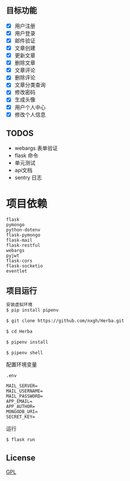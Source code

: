﻿
## 目标功能

 - [x] 用户注册
 - [x] 用户登录
 - [x] 邮件验证
 - [x] 文章创建
 - [x] 更新文章
 - [x] 删除文章
 - [x] 文章评论
 - [x] 删除评论
 - [x] 文章分类查询
 - [x] 修改密码
 - [x] 生成头像
 - [x] 用户个人中心
 - [x] 修改个人信息

## TODOS
 - webargs 表单验证
 - flask 命令
 - 单元测试
 - api文档
 - sentry 日志

# 项目依赖
```
flask 
pymongo 
python-dotenv 
flask-pymongo 
flask-mail 
flask-restful 
webargs 
pyjwt 
flask-cors 
flask-socketio 
eventlet 
```

## 项目运行

```bash
安装虚拟环境
$ pip install pipenv

$ git clone https://github.com/nxgh/Herba.git

$ cd Herba

$ pipenv install 

$ pipenv shell

```

配置环境变量
```
.env

MAIL_SERVER=
MAIL_USERNAME=
MAIL_PASSWORD=
APP_EMAIL=
APP_AUTHOR=
MONGODB_URI=
SECRET_KEY=
```
运行
```
$ flask run
```


## License
[GPL](https://github.com/bailicangdu/vue2-elm/blob/master/COPYING)
